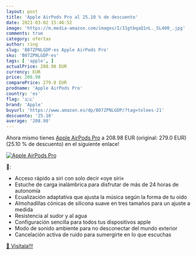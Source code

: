```yaml
---
layout: post
title: 'Apple AirPods Pro al 25.10 % de descuento'
date: 2021-03-02 15:46:52
image: 'https://m.media-amazon.com/images/I/31gtbqaQ1nL._SL400_.jpg'
comments: true
category: ofertas
author: ring
slug: 'B07ZPNLGDP-es Apple AirPods Pro'
sku: 'B07ZPNLGDP-es'
tags: [ 'apple', ]
actualPrice: 208.98 EUR
currency: EUR
price: 208.98
comparePrice: 279.0 EUR
prodname: 'Apple AirPods Pro'
country: 'es'
flag: '🇪🇸'
brand: 'Apple'
buyurl: 'https://www.amazon.es/dp/B07ZPNLGDP/?tag=tolees-21'
descuento: '25.10'
average: '208.98'
---
```


Ahora mismo tienes [Apple AirPods Pro](https://www.amazon.es/dp/B07ZPNLGDP/?tag=tolees-21) a 208.98 EUR (original: 279.0 EUR) (25.10 %  de descuento) en el siguiente enlace!

[![Apple AirPods Pro](https://m.media-amazon.com/images/I/31gtbqaQ1nL._SL400_.jpg)](https://www.amazon.es/dp/B07ZPNLGDP/?tag=tolees-21)

🔎:

- Acceso rápido a siri con solo decir «oye siri»
- Estuche de carga inalámbrica para disfrutar de más de 24 horas de autonomía
- Ecualización adaptativa que ajusta la música según la forma de tu oído
- Almohadillas cónicas de silicona suave en tres tamaños para un ajuste a medida
- Resistencia al sudor y al agua
- Configuración sencilla para todos tus dispositivos apple
- Modo de sonido ambiente para no desconectar del mundo exterior
- Cancelación activa de ruido para sumergirte en lo que escuchas

[🛒 Visítala!!!](https://www.amazon.es/dp/B07ZPNLGDP/?tag=tolees-21)
